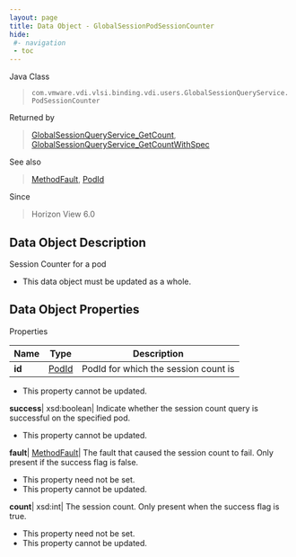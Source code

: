 ```yaml
---
layout: page
title: Data Object - GlobalSessionPodSessionCounter
hide:
 #- navigation
 - toc
---
```






Java Class  
> `com.vmware.vdi.vlsi.binding.vdi.users.GlobalSessionQueryService.PodSessionCounter`

Returned by  
> [GlobalSessionQueryService_GetCount](vdi.users.GlobalSessionQueryService.md#getCount), [GlobalSessionQueryService_GetCountWithSpec](vdi.users.GlobalSessionQueryService.md#getCountWithSpec)

See also  
> [MethodFault](vmodl.MethodFault.md), [PodId](vdi.entity.PodId.md)

Since  
> Horizon View 6.0


## Data Object Description 

Session Counter for a pod 

  * This data object must be updated as a whole.



## Data Object Properties

Properties

Name |  Type |  Description   
---|---|---  
**id**| [PodId](vdi.entity.PodId.md)|  PodId for which the session count is   


* This property cannot be updated.

  
**success**|  xsd:boolean|  Indicate whether the session count query is successful on the specified pod.   


* This property cannot be updated.

  
**fault**| [MethodFault](vmodl.MethodFault.md)|  The fault that caused the session count to fail. Only present if the success flag is false.   


* This property need not be set.
* This property cannot be updated.

  
**count**|  xsd:int|  The session count. Only present when the success flag is true.   


* This property need not be set.
* This property cannot be updated.

  
  
  
   
  
  
